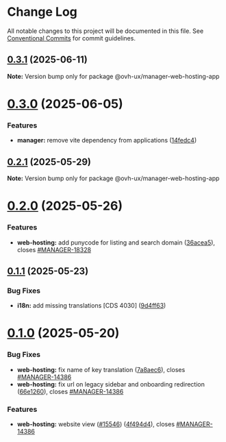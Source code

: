 # Change Log

All notable changes to this project will be documented in this file.
See [Conventional Commits](https://conventionalcommits.org) for commit guidelines.

## [0.3.1](https://github.com/ovh/manager/compare/@ovh-ux/manager-web-hosting-app@0.3.0...@ovh-ux/manager-web-hosting-app@0.3.1) (2025-06-11)

**Note:** Version bump only for package @ovh-ux/manager-web-hosting-app





# [0.3.0](https://github.com/ovh/manager/compare/@ovh-ux/manager-web-hosting-app@0.2.1...@ovh-ux/manager-web-hosting-app@0.3.0) (2025-06-05)


### Features

* **manager:** remove vite dependency from applications ([14fedc4](https://github.com/ovh/manager/commit/14fedc47e9463b2abdaa054b7a854b198916d155))





## [0.2.1](https://github.com/ovh/manager/compare/@ovh-ux/manager-web-hosting-app@0.2.0...@ovh-ux/manager-web-hosting-app@0.2.1) (2025-05-29)

**Note:** Version bump only for package @ovh-ux/manager-web-hosting-app





# [0.2.0](https://github.com/ovh/manager/compare/@ovh-ux/manager-web-hosting-app@0.1.1...@ovh-ux/manager-web-hosting-app@0.2.0) (2025-05-26)


### Features

* **web-hosting:** add punycode for listing and search domain ([36acea5](https://github.com/ovh/manager/commit/36acea5b7b45df13aa2075401486f5ecc7c4a195)), closes [#MANAGER-18328](https://github.com/ovh/manager/issues/MANAGER-18328)





## [0.1.1](https://github.com/ovh/manager/compare/@ovh-ux/manager-web-hosting-app@0.1.0...@ovh-ux/manager-web-hosting-app@0.1.1) (2025-05-23)


### Bug Fixes

* **i18n:** add missing translations [CDS 4030] ([9d4ff63](https://github.com/ovh/manager/commit/9d4ff63338619d8a9df83dbaa4e41a17fcff667d))





# [0.1.0](https://github.com/ovh/manager/compare/@ovh-ux/manager-web-hosting-app@0.0.0...@ovh-ux/manager-web-hosting-app@0.1.0) (2025-05-20)


### Bug Fixes

* **web-hosting:** fix name of key translation ([7a8aec6](https://github.com/ovh/manager/commit/7a8aec66eeb0d6c95e538f615ad6def1043f680b)), closes [#MANAGER-14386](https://github.com/ovh/manager/issues/MANAGER-14386)
* **web-hosting:** fix url on legacy sidebar and onboarding redirection ([66e1260](https://github.com/ovh/manager/commit/66e1260becd05c0d38a56efdea946aa0979d49b1)), closes [#MANAGER-14386](https://github.com/ovh/manager/issues/MANAGER-14386)


### Features

* **web-hosting:** website view ([#15546](https://github.com/ovh/manager/issues/15546)) ([4f494d4](https://github.com/ovh/manager/commit/4f494d46508ded693f303be4538332f2cceb6630)), closes [#MANAGER-14386](https://github.com/ovh/manager/issues/MANAGER-14386)
